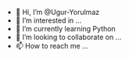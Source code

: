 - 👋 Hi, I’m @Ugur-Yorulmaz
- 👀 I’m interested in ...
- 🌱 I’m currently learning Python
- 💞️ I’m looking to collaborate on ...
- 📫 How to reach me ...

<!---
Ugur-Yorulmaz/Ugur-Yorulmaz is a ✨ special ✨ repository because its `README.md` (this file) appears on your GitHub profile.
You can click the Preview link to take a look at your changes.
--->
